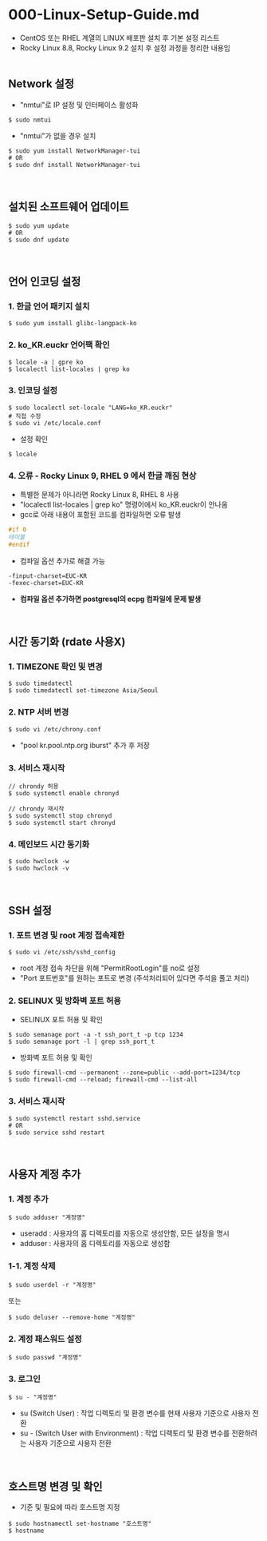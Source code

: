 # 000-Linux-Setup-Guide.md
- CentOS 또는 RHEL 계열의 LINUX 배포판 설치 후 기본 설정 리스트
- Rocky Linux 8.8, Rocky Linux 9.2 설치 후 설정 과정을 정리한 내용임
<br><br>

## Network 설정
- "nmtui"로 IP 설정 및 인터페이스 활성화
```shell
$ sudo nmtui
```
- "nmtui"가 없을 경우 설치
```shell
$ sudo yum install NetworkManager-tui
# OR
$ sudo dnf install NetworkManager-tui
```
<br>

## 설치된 소프트웨어 업데이트
```shell
$ sudo yum update
# OR
$ sudo dnf update
```
<br>

## 언어 인코딩 설정
### 1. 한글 언어 패키지 설치
```shell
$ sudo yum install glibc-langpack-ko
```
### 2. ko_KR.euckr 언어팩 확인
```shell
$ locale -a | gpre ko
$ localectl list-locales | grep ko
```
### 3. 인코딩 설정
```shell
$ sudo localectl set-locale "LANG=ko_KR.euckr"
# 직접 수정
$ sudo vi /etc/locale.conf
```
- 설정 확인
```shell
$ locale
```
### 4. 오류 - Rocky Linux 9, RHEL 9 에서 한글 깨짐 현상
- 특별한 문제가 아니라면 Rocky Linux 8, RHEL 8 사용
- "localectl list-locales | grep ko" 명령어에서 ko_KR.euckr이 안나옴
- gcc로 아래 내용이 포함된 코드를 컴파일하면 오류 발생
```c
#if 0
테이블
#endif
```
- 컴파일 옵션 추가로 해결 가능
```make
-finput-charset=EUC-KR
-fexec-charset=EUC-KR
```
- <b>컴파일 옵션 추가하면 postgresql의 ecpg 컴파일에 문제 발생</b>

<br>

## 시간 동기화 (rdate 사용X)
### 1. TIMEZONE 확인 및 변경
```shell
$ sudo timedatectl
$ sudo timedatectl set-timezone Asia/Seoul
```
### 2. NTP 서버 변경
```shell
$ sudo vi /etc/chrony.conf
```
- "pool kr.pool.ntp.org iburst" 추가 후 저장
### 3. 서비스 재시작
```shell
// chrondy 허용
$ sudo systemctl enable chronyd

// chrondy 재시작
$ sudo systemctl stop chronyd
$ sudo systemctl start chronyd
```
### 4. 메인보드 시간 동기화
```shell
$ sudo hwclock -w
$ sudo hwclock -v
```
<br>

## SSH 설정
### 1. 포트 변경 및 root 계정 접속제한
 ```shell
 $ sudo vi /etc/ssh/sshd_config
 ```
- root 계정 접속 차단을 위해 "PermitRootLogin"를 no로 설정
- "Port 포트번호"를 원하는 포트로 변경 (주석처리되어 있다면 주석을 풀고 처리)
### 2. SELINUX 및 방화벽 포트 허용
- SELINUX 포트 허용 및 확인
```shell
$ sudo semanage port -a -t ssh_port_t -p tcp 1234
$ sudo semanage port -l | grep ssh_port_t
```
- 방화벽 포트 허용 및 확인
```shell
$ sudo firewall-cmd --permanent --zone=public --add-port=1234/tcp
$ sudo firewall-cmd --reload; firewall-cmd --list-all
```
### 3. 서비스 재시작
```shell
$ sudo systemctl restart sshd.service
# OR
$ sudo service sshd restart
```
<br>

## 사용자 계정 추가
### 1. 계정 추가
```shell
$ sudo adduser "계정명"
```
- useradd : 사용자의 홈 디렉토리를 자동으로 생성안함, 모든 설정을 명시
- adduser : 사용자의 홈 디렉토리를 자동으로 생성함
### 1-1. 계정 삭제
```shell
$ sudo userdel -r "계정명"
```
또는
```shell
$ sudo deluser --remove-home "계정명"
```
### 2. 계정 패스워드 설정
```shell
$ sudo passwd "계정명"
```
### 3. 로그인
```shell
$ su - "계정명"
```
- su (Switch User) : 작업 디렉토리 및 환경 변수를 현재 사용자 기준으로 사용자 전환
- su - (Switch User with Environment) : 작업 디렉토리 및 환경 변수를 전환하려는 사용자 기준으로 사용자 전환
<br>

## 호스트명 변경 및 확인
- 기준 및 필요에 따라 호스트명 지정
```shell
$ sudo hostnamectl set-hostname "호스트명"
$ hostname
```
<br>
